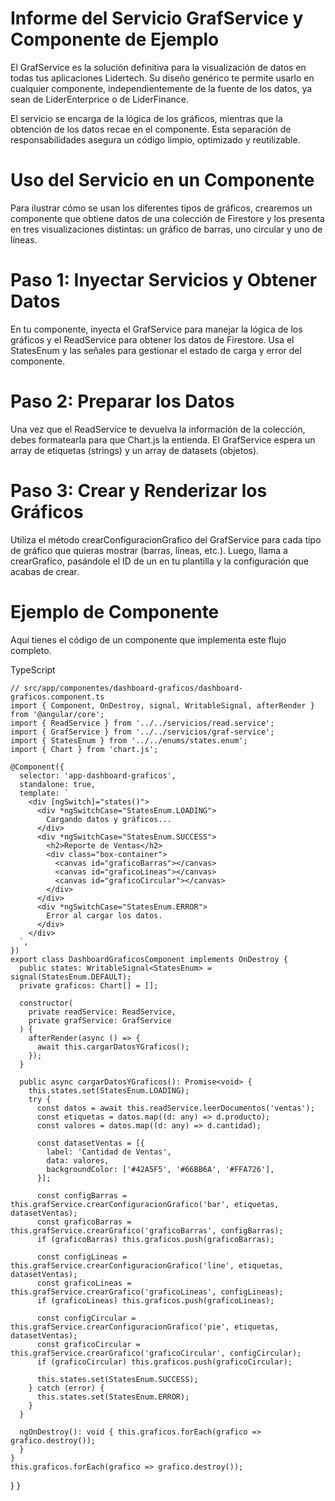 # Informe del Servicio GrafService y Componente de Ejemplo
El GrafService es la solución definitiva para la visualización de datos en todas tus aplicaciones Lidertech. 
Su diseño genérico te permite usarlo en cualquier componente, independientemente de la fuente de los datos, ya sean de LiderEnterprice o de LiderFinance.

El servicio se encarga de la lógica de los gráficos, mientras que la obtención de los datos recae en el componente. 
Esta separación de responsabilidades asegura un código limpio, optimizado y reutilizable.

# Uso del Servicio en un Componente
Para ilustrar cómo se usan los diferentes tipos de gráficos, crearemos un componente que obtiene datos de una colección de Firestore y los presenta en tres visualizaciones distintas: un gráfico de barras, uno circular y uno de líneas.

# Paso 1: Inyectar Servicios y Obtener Datos

En tu componente, inyecta el GrafService para manejar la lógica de los gráficos y el ReadService para obtener los datos de Firestore. 
Usa el StatesEnum y las señales para gestionar el estado de carga y error del componente.


# Paso 2: Preparar los Datos

Una vez que el ReadService te devuelva la información de la colección, debes formatearla para que Chart.js la entienda. 
El GrafService espera un array de etiquetas (strings) y un array de datasets (objetos).


# Paso 3: Crear y Renderizar los Gráficos

Utiliza el método crearConfiguracionGrafico del GrafService para cada tipo de gráfico que quieras mostrar (barras, líneas, etc.). 
Luego, llama a crearGrafico, pasándole el ID de un <canvas> en tu plantilla y la configuración que acabas de crear.

# Ejemplo de Componente
Aquí tienes el código de un componente que implementa este flujo completo.

TypeScript

    // src/app/componentes/dashboard-graficos/dashboard-graficos.component.ts
    import { Component, OnDestroy, signal, WritableSignal, afterRender } from '@angular/core';
    import { ReadService } from '../../servicios/read.service';
    import { GrafService } from '../../servicios/graf-service';
    import { StatesEnum } from '../../enums/states.enum';
    import { Chart } from 'chart.js';
    
    @Component({
      selector: 'app-dashboard-graficos',
      standalone: true,
      template: `
        <div [ngSwitch]="states()">
          <div *ngSwitchCase="StatesEnum.LOADING">
            Cargando datos y gráficos...
          </div>
          <div *ngSwitchCase="StatesEnum.SUCCESS">
            <h2>Reporte de Ventas</h2>
            <div class="box-container">
              <canvas id="graficoBarras"></canvas>
              <canvas id="graficoLineas"></canvas>
              <canvas id="graficoCircular"></canvas>
            </div>
          </div>
          <div *ngSwitchCase="StatesEnum.ERROR">
            Error al cargar los datos.
          </div>
        </div>
      `,
    })
    export class DashboardGraficosComponent implements OnDestroy {
      public states: WritableSignal<StatesEnum> = signal(StatesEnum.DEFAULT);
      private graficos: Chart[] = [];
    
      constructor(
        private readService: ReadService,
        private grafService: GrafService
      ) {
        afterRender(async () => {
          await this.cargarDatosYGraficos();
        });
      }
    
      public async cargarDatosYGraficos(): Promise<void> {
        this.states.set(StatesEnum.LOADING);
        try {
          const datos = await this.readService.leerDocumentos('ventas');
          const etiquetas = datos.map((d: any) => d.producto);
          const valores = datos.map((d: any) => d.cantidad);
    
          const datasetVentas = [{
            label: 'Cantidad de Ventas',
            data: valores,
            backgroundColor: ['#42A5F5', '#66BB6A', '#FFA726'],
          }];
    
          const configBarras = this.grafService.crearConfiguracionGrafico('bar', etiquetas, datasetVentas);
          const graficoBarras = this.grafService.crearGrafico('graficoBarras', configBarras);
          if (graficoBarras) this.graficos.push(graficoBarras);
    
          const configLineas = this.grafService.crearConfiguracionGrafico('line', etiquetas, datasetVentas);
          const graficoLineas = this.grafService.crearGrafico('graficoLineas', configLineas);
          if (graficoLineas) this.graficos.push(graficoLineas);
          
          const configCircular = this.grafService.crearConfiguracionGrafico('pie', etiquetas, datasetVentas);
          const graficoCircular = this.grafService.crearGrafico('graficoCircular', configCircular);
          if (graficoCircular) this.graficos.push(graficoCircular);
    
          this.states.set(StatesEnum.SUCCESS);
        } catch (error) {
          this.states.set(StatesEnum.ERROR);
        }
      }
    
      ngOnDestroy(): void { this.graficos.forEach(grafico => grafico.destroy());
      }
    }
    this.graficos.forEach(grafico => grafico.destroy());
  }
}
